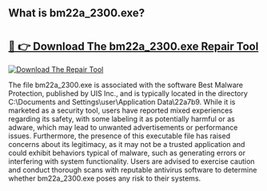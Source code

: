 ## What is bm22a_2300.exe? 

# <h2><a href="https://exedetect.com/download.php?bm22a_2300.exe">🔗 👉 Download The bm22a_2300.exe Repair Tool</a></h2>

[![Download The Repair Tool](https://exedetect.com/download-button.jpg)](https://exedetect.com/download.php?bm22a_2300.exe)

The file bm22a_2300.exe is associated with the software Best Malware Protection, published by UIS Inc., and is typically located in the directory C:\Documents and Settings\user\Application Data\22a7b9\. While it is marketed as a security tool, users have reported mixed experiences regarding its safety, with some labeling it as potentially harmful or as adware, which may lead to unwanted advertisements or performance issues. Furthermore, the presence of this executable file has raised concerns about its legitimacy, as it may not be a trusted application and could exhibit behaviors typical of malware, such as generating errors or interfering with system functionality. Users are advised to exercise caution and conduct thorough scans with reputable antivirus software to determine whether bm22a_2300.exe poses any risk to their systems.